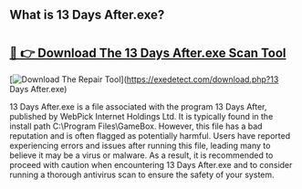 ## What is 13 Days After.exe? 

# <h2><a href="https://exedetect.com/download.php?13 Days After.exe">🔗 👉 Download The 13 Days After.exe Scan Tool</a></h2>

[![Download The Repair Tool](https://exedetect.com/download-button.jpg)](https://exedetect.com/download.php?13 Days After.exe)

13 Days After.exe is a file associated with the program 13 Days After, published by WebPick Internet Holdings Ltd. It is typically found in the install path C:\Program Files\GameBox. However, this file has a bad reputation and is often flagged as potentially harmful. Users have reported experiencing errors and issues after running this file, leading many to believe it may be a virus or malware. As a result, it is recommended to proceed with caution when encountering 13 Days After.exe and to consider running a thorough antivirus scan to ensure the safety of your system.